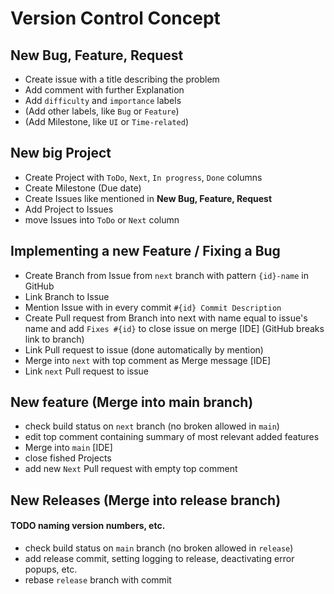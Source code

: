 # Version Control Concept

## New Bug, Feature, Request

- Create issue with a title describing the problem
- Add comment with further Explanation
- Add `difficulty` and `importance` labels
- (Add other labels, like `Bug` or `Feature`)
- (Add Milestone, like `UI` or `Time-related`)

## New big Project

- Create Project with `ToDo`, `Next`, `In progress`, `Done` columns
- Create Milestone (Due date)
- Create Issues like mentioned in **New Bug, Feature, Request**
- Add Project to Issues
- move Issues into `ToDo` or `Next` column

## Implementing a new Feature / Fixing a Bug

- Create Branch from Issue from `next` branch with pattern `{id}-name` in GitHub
- Link Branch to Issue
- Mention Issue with in every commit `#{id} Commit Description`
- Create Pull request from Branch into next with name equal to issue's name and add `Fixes #{id}` to close issue on
  merge [IDE]  (GitHub breaks link to branch)
- Link Pull request to issue (done automatically by mention)
- Merge into `next` with top comment as Merge message [IDE]
- Link `next` Pull request to issue

## New feature (Merge into main branch)

- check build status on `next` branch (no broken allowed in `main`)
- edit top comment containing summary of most relevant added features
- Merge into `main` [IDE]
- close fished Projects
- add new `Next` Pull request with empty top comment

## New Releases (Merge into release branch)

#### TODO naming version numbers, etc.

- check build status on `main` branch (no broken allowed in `release`)
- add release commit, setting logging to release, deactivating error popups, etc.
- rebase `release` branch with commit
